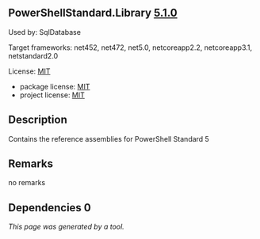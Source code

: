 PowerShellStandard.Library [5.1.0](https://www.nuget.org/packages/PowerShellStandard.Library/5.1.0)
--------------------

Used by: SqlDatabase

Target frameworks: net452, net472, net5.0, netcoreapp2.2, netcoreapp3.1, netstandard2.0

License: [MIT](../../../../licenses/mit) 

- package license: [MIT](https://github.com/PowerShell/PowerShell/blob/master/LICENSE.txt) 
- project license: [MIT](https://github.com/PowerShell/PowerShellStandard) 

Description
-----------
Contains the reference assemblies for PowerShell Standard 5

Remarks
-----------
no remarks


Dependencies 0
-----------


*This page was generated by a tool.*